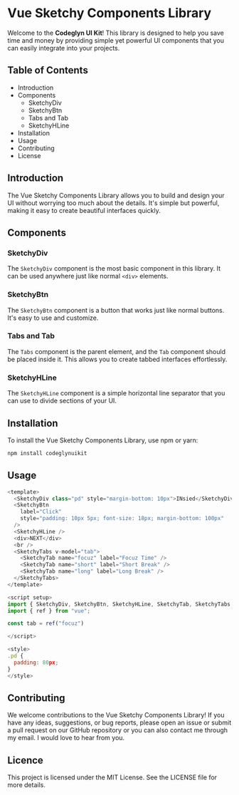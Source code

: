 # Vue Sketchy Components Library

Welcome to the **Codeglyn UI Kit**! This library is designed to help you save time and money by providing simple yet powerful UI components that you can easily integrate into your projects.

## Table of Contents

- Introduction
- Components
  - SketchyDiv
  - SketchyBtn
  - Tabs and Tab
  - SketchyHLine
- Installation
- Usage
- Contributing
- License

## Introduction

The Vue Sketchy Components Library allows you to build and design your UI without worrying too much about the details. It's simple but powerful, making it easy to create beautiful interfaces quickly.

## Components

### SketchyDiv

The `SketchyDiv` component is the most basic component in this library. It can be used anywhere just like normal `<div>` elements.

### SketchyBtn

The `SketchyBtn` component is a button that works just like normal buttons. It's easy to use and customize.

### Tabs and Tab

The `Tabs` component is the parent element, and the `Tab` component should be placed inside it. This allows you to create tabbed interfaces effortlessly.

### SketchyHLine

The `SketchyHLine` component is a simple horizontal line separator that you can use to divide sections of your UI.

## Installation

To install the Vue Sketchy Components Library, use npm or yarn:

```bash
npm install codeglynuikit
```

## Usage
```javascript
<template>
  <SketchyDiv class="pd" style="margin-bottom: 10px">INsied</SketchyDiv>
  <SketchyBtn
    label="Click"
    style="padding: 10px 5px; font-size: 18px; margin-bottom: 100px"
  />
  <SketchyHLine />
  <div>NEXT</div>
  <br />
  <SketchyTabs v-model="tab">
    <SketchyTab name="focuz" label="Focuz Time" />
    <SketchyTab name="short" label="Short Break" />
    <SketchyTab name="long" label="Long Break" />
  </SketchyTabs>
</template>

<script setup>
import { SketchyDiv, SketchyBtn, SketchyHLine, SketchyTab, SketchyTabs } from "codeglynuikit";
import { ref } from "vue";

const tab = ref("focuz")

</script>

<style>
.pd {
  padding: 80px;
}
</style>
```
## Contributing
We welcome contributions to the Vue Sketchy Components Library! If you have any ideas, suggestions, or bug reports, please open an issue or submit a pull request on our GitHub repository or you can also contact me through my email. I would love to hear from you.

## Licence
This project is licensed under the MIT License. See the LICENSE file for more details.
